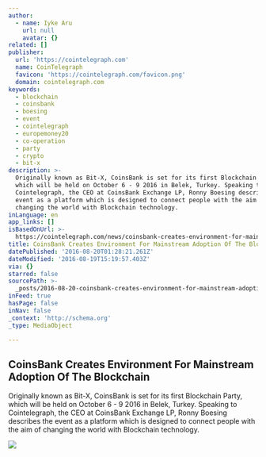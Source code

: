 ```yaml
---
author:
  - name: Iyke Aru
    url: null
    avatar: {}
related: []
publisher:
  url: 'https://cointelegraph.com'
  name: CoinTelegraph
  favicon: 'https://cointelegraph.com/favicon.png'
  domain: cointelegraph.com
keywords:
  - blockchain
  - coinsbank
  - boesing
  - event
  - cointelegraph
  - europemoney20
  - co-operation
  - party
  - crypto
  - bit-x
description: >-
  Originally known as Bit-X, CoinsBank is set for its first Blockchain Party,
  which will be held on October 6 - 9 2016 in Belek, Turkey. Speaking to
  Cointelegraph, the CEO at CoinsBank Exchange LP, Ronny Boesing describes the
  event as a platform which is designed to connect people with the aim of
  changing the world with Blockchain technology.
inLanguage: en
app_links: []
isBasedOnUrl: >-
  https://cointelegraph.com/news/coinsbank-creates-environment-for-mainstream-adoption-of-the-blockchain
title: CoinsBank Creates Environment For Mainstream Adoption Of The Blockchain
datePublished: '2016-08-20T01:28:21.261Z'
dateModified: '2016-08-19T15:19:57.403Z'
via: {}
starred: false
sourcePath: >-
  _posts/2016-08-20-coinsbank-creates-environment-for-mainstream-adoption-of-the.md
inFeed: true
hasPage: false
inNav: false
_context: 'http://schema.org'
_type: MediaObject

---
```

<article style=""><h1>CoinsBank Creates Environment For Mainstream Adoption Of The Blockchain</h1><p>Originally known as Bit-X, CoinsBank is set for its first Blockchain Party, which will be held on October 6 - 9 2016 in Belek, Turkey. Speaking to Cointelegraph, the CEO at CoinsBank Exchange LP, Ronny Boesing describes the event as a platform which is designed to connect people with the aim of changing the world with Blockchain technology.</p><img src="https://cointelegraph.com/images/725_Ly9jb2ludGVsZWdyYXBoLmNvbS9zdG9yYWdlL3VwbG9hZHMvdmlldy80NTkzZGQ2MDQ2YmUyOGJmNWI2ZmZjMWFlZTVlMGZhNy5qcGc=.jpg" /></article>